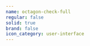 ```yaml
---
name: octagon-check-full
regular: false
solid: true
brand: false
icon_category: user-interface
---
```

